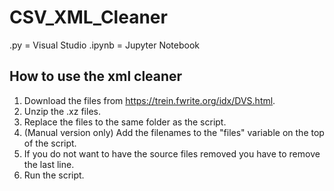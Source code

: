 # CSV_XML_Cleaner
.py 	= Visual Studio
.ipynb 	= Jupyter Notebook

## How to use the xml cleaner

1. Download the files from https://trein.fwrite.org/idx/DVS.html.
2. Unzip the .xz files.
3. Replace the files to the same folder as the script.
4. (Manual version only) Add the filenames to the "files" variable on the top of the script.
5. If you do not want to have the source files removed you have to remove the last line.
6. Run the script.
